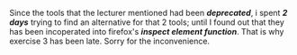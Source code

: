 Since the tools that the lecturer mentioned had been ***deprecated***, i spent ***2 days*** trying to find an alternative for that 2 tools; until I found out that they has been incoperated into firefox's ***inspect element function***. That is why exercise 3 has been late. Sorry for the inconvenience.